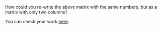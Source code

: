 
How could you re-write the above matrix with the same numbers, but as a matrix with only two columns?

  

You can check your work [here](https://codepen.io/ElevationPen/pen/XLjwjP?editors=0010).